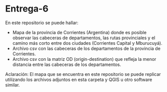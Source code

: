 # Entrega-6

En este repositorio se puede hallar:

- Mapa de la provincia de Corrientes (Argentina) donde es posible observar las cabeceras de departamentos, las rutas provinciales y el camino más corto entre dos ciudades (Corrientes Capital y Mburucuyá).
- Archivo csv con las cabeceras de los departamentos de la provincia de Corrientes.
- Archivo csv con la matriz OD (origin-destination) que refleja la menor distancia entre las cabeceras de los departamentos.

Aclaración: El mapa que se encuentra en este repositorio se puede replicar utilizando los archivos adjuntos en esta carpeta y QGIS u otro software similar.
